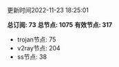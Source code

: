更新时间2022-11-23 18:25:01

**总订阅: 73**
**总节点: 1075**
**有效节点: 317**
- trojan节点: 75
- v2ray节点: 204
- ss节点: 38
